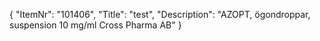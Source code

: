 {
  "ItemNr": "101406",
  "Title": "test",
  "Description": "AZOPT, ögondroppar, suspension 10 mg/ml Cross Pharma AB"
}
